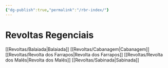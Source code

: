 ```yaml
---
{"dg-publish":true,"permalink":"/rbr-index/"}
---
```


# Revoltas Regenciais

[[Revoltas/Balaiada\|Balaiada]]
[[Revoltas/Cabanagem\|Cabanagem]]
[[Revoltas/Revolta dos Farrapos\|Revolta dos Farrapos]]
[[Revoltas/Revolta dos Malês\|Revolta dos Malês]]
[[Revoltas/Sabinada\|Sabinada]]